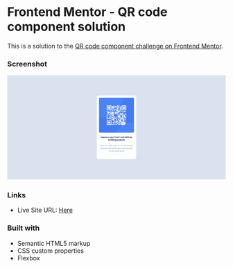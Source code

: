 # Frontend Mentor - QR code component solution

This is a solution to the [QR code component challenge on Frontend Mentor](https://www.frontendmentor.io/challenges/qr-code-component-iux_sIO_H). 

### Screenshot

![](./images/qr-ss.png)

### Links

- Live Site URL: [Here](https://karoljaworski.github.io/front-end-mentor-tasks/solutions/task1/)

### Built with

- Semantic HTML5 markup
- CSS custom properties
- Flexbox

